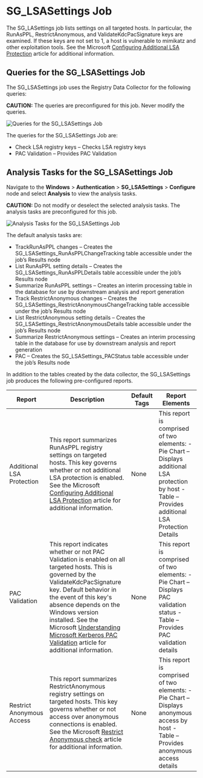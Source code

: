 # SG_LSASettings Job

The SG_LASettings job lists settings on all targeted hosts. In particular, the RunAsPPL,
RestrictAnonymous, and ValidateKdcPacSignature keys are examined. If these keys are not set to 1, a
host is vulnerable to mimikatz and other exploitation tools. See the Microsoft
[Configuring Additional LSA Protection](https://learn.microsoft.com/en-us/previous-versions/windows/it-pro/windows-server-2012-R2-and-2012/dn408187(v=ws.11))
article for additional information.

## Queries for the SG_LSASettings Job

The SG_LSASettings job uses the Registry Data Collector for the following queries:

**CAUTION:** The queries are preconfigured for this job. Never modify the queries.

![Queries for the SG_LSASettings Job](/img/product_docs/accessanalyzer/12.0/solutions/windows/authentication/lsasettingsqueries.webp)

The queries for the SG_LSASettings Job are:

- Check LSA registry keys – Checks LSA registry keys
- PAC Validation – Provides PAC Validation

## Analysis Tasks for the SG_LSASettings Job

Navigate to the **Windows** > **Authentication** > **SG_LSASettings** > **Configure** node and
select **Analysis** to view the analysis tasks.

**CAUTION:** Do not modify or deselect the selected analysis tasks. The analysis tasks are
preconfigured for this job.

![Analysis Tasks for the SG_LSASettings Job](/img/product_docs/accessanalyzer/12.0/solutions/windows/authentication/lsasettingsanalysis.webp)

The default analysis tasks are:

- TrackRunAsPPL changes – Creates the SG_LSASettings_RunAsPPLChangeTracking table accessible under
  the job’s Results node
- List RunAsPPL setting details – Creates the SG_LSASettings_RunAsPPLDetails table accessible under
  the job’s Results node
- Summarize RunAsPPL settings – Creates an interim processing table in the database for use by
  downstream analysis and report generation
- Track RestrictAnonymous changes – Creates the SG_LSASettings_RestrictAnonymousChangeTracking table
  accessible under the job’s Results node
- List RestrictAnonymous setting details – Creates the SG_LSASettings_RestrictAnonymousDetails table
  accessible under the job’s Results node
- Summarize RestrictAnonymous settings – Creates an interim processing table in the database for use
  by downstream analysis and report generation
- PAC – Creates the SG_LSASettings_PACStatus table accessible under the job’s Results node

In addition to the tables created by the data collector, the SG_LSASettings job produces the
following pre-configured reports.

| Report                    | Description                                                                                                                                                                                                                                                                                                                                                                                                                                                         | Default Tags | Report Elements                                                                                                                                         |
| ------------------------- | ------------------------------------------------------------------------------------------------------------------------------------------------------------------------------------------------------------------------------------------------------------------------------------------------------------------------------------------------------------------------------------------------------------------------------------------------------------------- | ------------ | ------------------------------------------------------------------------------------------------------------------------------------------------------- |
| Additional LSA Protection | This report summarizes RunAsPPL registry settings on targeted hosts. This key governs whether or not additional LSA protection is enabled. See the Microsoft [Configuring Additional LSA Protection](https://learn.microsoft.com/en-us/previous-versions/windows/it-pro/windows-server-2012-R2-and-2012/dn408187(v=ws.11)) article for additional information.                                                                                                    | None         | This report is comprised of two elements: - Pie Chart – Displays additional LSA protection by host - Table – Provides additional LSA Protection Details |
| PAC Validation            | This report indicates whether or not PAC Validation is enabled on all targeted hosts. This is governed by the ValidateKdcPacSignature key. Default behavior in the event of this key's absence depends on the Windows version installed. See the Microsoft [Understanding Microsoft Kerberos PAC Validation](https://learn.microsoft.com/en-gb/archive/blogs/openspecification/understanding-microsoft-kerberos-pac-validation) article for additional information. | None         | This report is comprised of two elements: - Pie Chart – Displays PAC validation status - Table – Provides PAC validation details                        |
| Restrict Anonymous Access | This report summarizes RestrictAnonymous registry settings on targeted hosts. This key governs whether or not access over anonymous connections is enabled. See the Microsoft [Restrict Anonymous check](https://learn.microsoft.com/en-us/previous-versions/tn-archive/bb418944(v=technet.10)) article for additional information.                                                                                                                               | None         | This report is comprised of two elements: - Pie Chart – Displays anonymous access by host - Table – Provides anonymous access details                   |

